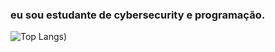 
### eu sou estudante de cybersecurity e programação.



![Top Langs](https://github-readme-stats.vercel.app/api/top-langs/?username=DarkZer010&langs_count=8))
